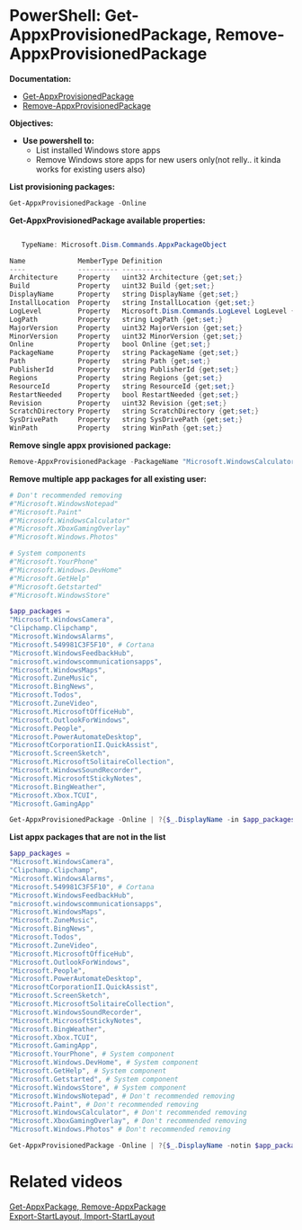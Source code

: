 # PowerShell: Get-AppxProvisionedPackage, Remove-AppxProvisionedPackage

<b>Documentation:</b>

* [Get-AppxProvisionedPackage](https://learn.microsoft.com/en-us/powershell/module/dism/get-appxprovisionedpackage?view=windowsserver2022-ps)
* [Remove-AppxProvisionedPackage](https://learn.microsoft.com/en-us/powershell/module/dism/remove-appxprovisionedpackage?view=windowsserver2022-ps)

<b>Objectives:</b>

* <b>Use powershell to:</b>
   * List installed Windows store apps
   * Remove Windows store apps for new users only(not relly.. it kinda works for existing users also)

<b>List provisioning packages:</b>

```powershell
Get-AppxProvisionedPackage -Online
```

<b>Get-AppxProvisionedPackage available properties:</b>

```powershell

   TypeName: Microsoft.Dism.Commands.AppxPackageObject

Name             MemberType Definition
----             ---------- ----------
Architecture     Property   uint32 Architecture {get;set;}
Build            Property   uint32 Build {get;set;}
DisplayName      Property   string DisplayName {get;set;}
InstallLocation  Property   string InstallLocation {get;set;}
LogLevel         Property   Microsoft.Dism.Commands.LogLevel LogLevel {get;set;}
LogPath          Property   string LogPath {get;set;}
MajorVersion     Property   uint32 MajorVersion {get;set;}
MinorVersion     Property   uint32 MinorVersion {get;set;}
Online           Property   bool Online {get;set;}
PackageName      Property   string PackageName {get;set;}
Path             Property   string Path {get;set;}
PublisherId      Property   string PublisherId {get;set;}
Regions          Property   string Regions {get;set;}
ResourceId       Property   string ResourceId {get;set;}
RestartNeeded    Property   bool RestartNeeded {get;set;}
Revision         Property   uint32 Revision {get;set;}
ScratchDirectory Property   string ScratchDirectory {get;set;}
SysDrivePath     Property   string SysDrivePath {get;set;}
WinPath          Property   string WinPath {get;set;}
```

<b>Remove single appx provisioned package:</b>

```powershell
Remove-AppxProvisionedPackage -PackageName "Microsoft.WindowsCalculator_2020.2103.8.0_neutral_~_8wekyb3d8bbwe" -Online -AllUser
```

<b>Remove multiple app packages for all existing user:</b>

```powershell
# Don't recommended removing
#"Microsoft.WindowsNotepad"
#"Microsoft.Paint"
#"Microsoft.WindowsCalculator"
#"Microsoft.XboxGamingOverlay"
#"Microsoft.Windows.Photos"

# System components
#"Microsoft.YourPhone"
#"Microsoft.Windows.DevHome"
#"Microsoft.GetHelp"
#"Microsoft.Getstarted"
#"Microsoft.WindowsStore"

$app_packages = 
"Microsoft.WindowsCamera",
"Clipchamp.Clipchamp",
"Microsoft.WindowsAlarms",
"Microsoft.549981C3F5F10", # Cortana
"Microsoft.WindowsFeedbackHub",
"microsoft.windowscommunicationsapps",
"Microsoft.WindowsMaps",
"Microsoft.ZuneMusic",
"Microsoft.BingNews",
"Microsoft.Todos",
"Microsoft.ZuneVideo",
"Microsoft.MicrosoftOfficeHub",
"Microsoft.OutlookForWindows",
"Microsoft.People",
"Microsoft.PowerAutomateDesktop",
"MicrosoftCorporationII.QuickAssist",
"Microsoft.ScreenSketch",
"Microsoft.MicrosoftSolitaireCollection",
"Microsoft.WindowsSoundRecorder",
"Microsoft.MicrosoftStickyNotes",
"Microsoft.BingWeather",
"Microsoft.Xbox.TCUI",
"Microsoft.GamingApp"

Get-AppxProvisionedPackage -Online | ?{$_.DisplayName -in $app_packages} | Remove-AppxProvisionedPackage -Online -AllUser
```

<b>List appx packages that are not in the list</b>

```powershell
$app_packages = 
"Microsoft.WindowsCamera",
"Clipchamp.Clipchamp",
"Microsoft.WindowsAlarms",
"Microsoft.549981C3F5F10", # Cortana
"Microsoft.WindowsFeedbackHub",
"microsoft.windowscommunicationsapps",
"Microsoft.WindowsMaps",
"Microsoft.ZuneMusic",
"Microsoft.BingNews",
"Microsoft.Todos",
"Microsoft.ZuneVideo",
"Microsoft.MicrosoftOfficeHub",
"Microsoft.OutlookForWindows",
"Microsoft.People",
"Microsoft.PowerAutomateDesktop",
"MicrosoftCorporationII.QuickAssist",
"Microsoft.ScreenSketch",
"Microsoft.MicrosoftSolitaireCollection",
"Microsoft.WindowsSoundRecorder",
"Microsoft.MicrosoftStickyNotes",
"Microsoft.BingWeather",
"Microsoft.Xbox.TCUI",
"Microsoft.GamingApp",
"Microsoft.YourPhone", # System component
"Microsoft.Windows.DevHome", # System component
"Microsoft.GetHelp", # System component
"Microsoft.Getstarted", # System component
"Microsoft.WindowsStore", # System component
"Microsoft.WindowsNotepad", # Don't recommended removing
"Microsoft.Paint", # Don't recommended removing
"Microsoft.WindowsCalculator", # Don't recommended removing
"Microsoft.XboxGamingOverlay", # Don't recommended removing
"Microsoft.Windows.Photos" # Don't recommended removing

Get-AppxProvisionedPackage -Online | ?{$_.DisplayName -notin $app_packages} | select DisplayName
```



# Related videos

[Get-AppxPackage, Remove-AppxPackage]() <br />
[Export-StartLayout, Import-StartLayout]()
